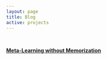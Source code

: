 ```yaml
---
layout: page
title: Blog
active: projects
---
```


&nbsp;

[**Meta-Learning without Memorization**](/_posts/2020-04-10-Meta-learning-without-Memorization.md)
